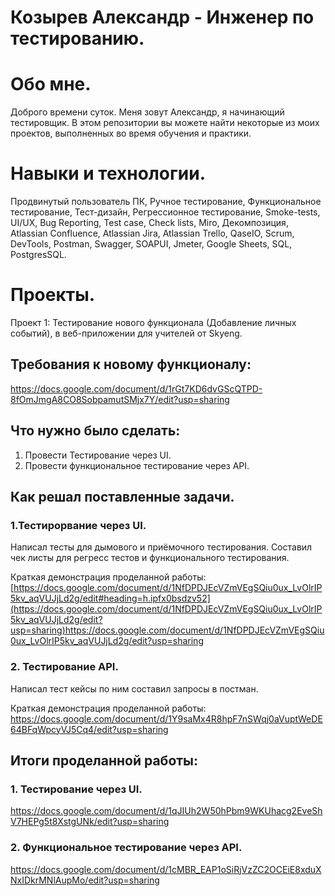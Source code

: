 # Козырев Александр - Инженер по тестированию.

# Обо мне.
Доброго времени суток. Меня зовут Александр, я начинающий тестировщик. 
В этом репозитории вы можете найти некоторые из моих проектов, выполненных во время обучения и практики.

# Навыки и технологии.
Продвинутый пользователь ПК, Ручное тестирование, Функциональное тестирование, Тест-дизайн, Регрессионное тестирование, Smoke-tests, UI/UX, Bug Reporting,
Test case, Check lists, Miro, Декомпозиция, Atlassian Confluence, Atlassian Jira, Atlassian Trello, QaseIO, Scrum, DevTools, Postman, Swagger, SOAPUI, Jmeter, Google Sheets, SQL, PostgresSQL.

# Проекты.
Проект 1: Тестирование нового функционала (Добавление личных событий), в веб-приложении для учителей от Skyeng.

## Требования к новому функционалу:

https://docs.google.com/document/d/1rGt7KD6dvGScQTPD-8fOmJmgA8CO8SobpamutSMjx7Y/edit?usp=sharing

## Что нужно было сделать:
1. Провести Тестирование через UI.
2. Провести функциональное тестирование через API.

## Как решал поставленные задачи.

### 1.Тестирорвание через UI.

Написал тесты для дымового и приёмочного тестирования. Составил чек листы для регресс тестов и функционального тестирования. 

Краткая демонстрация проделанной работы:
[https://docs.google.com/document/d/1NfDPDJEcVZmVEgSQiu0ux_LvOlrIP5kv_aqVUJjLd2g/edit#heading=h.ipfx0bsdzv52](https://docs.google.com/document/d/1NfDPDJEcVZmVEgSQiu0ux_LvOlrIP5kv_aqVUJjLd2g/edit?usp=sharing)https://docs.google.com/document/d/1NfDPDJEcVZmVEgSQiu0ux_LvOlrIP5kv_aqVUJjLd2g/edit?usp=sharing

### 2. Тестирование API.

Написал тест кейсы по ним составил запросы в постман.

Краткая демонстрация проделанной работы:
https://docs.google.com/document/d/1Y9saMx4R8hpF7nSWqj0aVuptWeDE64BFqWpcyVJ5Cq4/edit?usp=sharing

## Итоги проделанной работы:

### 1. Тестирование через UI.

   https://docs.google.com/document/d/1qJIUh2W50hPbm9WKUhacg2EveShV7HEPg5t8XstgUNk/edit?usp=sharing

### 2. Функциональное тестирование через API.

   https://docs.google.com/document/d/1cMBR_EAP1oSiRjVzZC2OCEiE8xduXNxIDkrMNlAupMo/edit?usp=sharing

